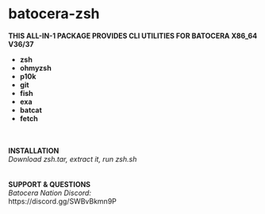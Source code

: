 # batocera-zsh
<b>THIS ALL-IN-1 PACKAGE PROVIDES CLI UTILITIES FOR BATOCERA X86_64 V36/37
- zsh 
- ohmyzsh
- p10k 
- git 
- fish 
- exa
- batcat 
- fetch 
<br>
<br>
<b>INSTALLATION</b> <br>
</b><i>Download <a hred=https://github.com/uureel/batocera-zsh/raw/main/zsh.tar>zsh.tar</a>, extract it, run zsh.sh</font></b></i><br>
<br>
<br>
<b>SUPPORT & QUESTIONS</b> <br> 
<i>Batocera Nation Discord:</i><br>
https://discord.gg/SWBvBkmn9P
